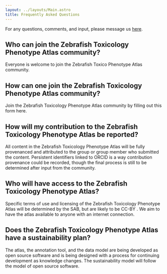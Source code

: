 ```yaml
---
layout: ../layouts/Main.astro
title: Frequently Asked Questions
---
```

<section>

For any questions, comments, and input, please message us [here](mailto:toxicophenozebratlas-dev@tislab.org).

</section>

<section class="questions">

## Who can join the Zebrafish Toxicology Phenotype Atlas community?

Everyone is welcome to join the Zebrafish Toxico Phenotype Atlas community. 


## How can one join the Zebrafish Toxicology Phenotype Atlas community?

Join the Zebrafish Toxicology Phenotype Atlas community by filling out this form here.


## How will my contribution to the Zebrafish Toxicology Phenotype Atlas be reported?

All content in the Zebrafish Toxicology Phenotype Atlas will be fully provenanced and attributed to the group or group member who submitted the content. Persistent identifiers linked to ORCID is a way contribution provenance could be  recorded, though the final process is still to be determined after input from the community. 


## Who will have access to the Zebrafish Toxicology Phenotype Atlas?

Specific terms of use and licensing of the Zebrafish Toxicology Phenotype Atlas will be determined by the SAB,  but are likely to be CC-BY . We aim to have the atlas available to anyone with an internet connection. 


## Does the Zebrafish Toxicology Phenotype Atlas have a sustainability plan?

The atlas, the annotation tool, and the data model are being developed as open source software and is being designed with a process for continuing development as knowledge changes. The sustainability model will follow the model of open source software. 
</section>
